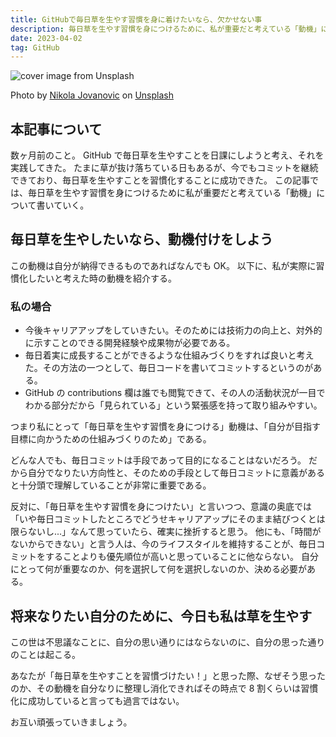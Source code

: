 ```yaml
---
title: GitHubで毎日草を生やす習慣を身に着けたいなら、欠かせない事
description: 毎日草を生やす習慣を身につけるために、私が重要だと考えている「動機」について書いていく。
date: 2023-04-02
tag: GitHub
---
```


![cover image from Unsplash](/assets/blog/20230402-contribute-everyday/cover.webp)

Photo by [Nikola Jovanovic](https://unsplash.com/photos/OBok3F8buKY) on [Unsplash](https://unsplash.com/)

## 本記事について

数ヶ月前のこと。
GitHub で毎日草を生やすことを日課にしようと考え、それを実践してきた。
たまに草が抜け落ちている日もあるが、今でもコミットを継続できており、毎日草を生やすことを習慣化することに成功できた。
この記事では、毎日草を生やす習慣を身につけるために私が重要だと考えている「動機」について書いていく。

## 毎日草を生やしたいなら、動機付けをしよう

この動機は自分が納得できるものであればなんでも OK。
以下に、私が実際に習慣化したいと考えた時の動機を紹介する。

### 私の場合

- 今後キャリアアップをしていきたい。そのためには技術力の向上と、対外的に示すことのできる開発経験や成果物が必要である。
- 毎日着実に成長することができるような仕組みづくりをすれば良いと考えた。その方法の一つとして、毎日コードを書いてコミットするというのがある。
- GitHub の contributions 欄は誰でも閲覧できて、その人の活動状況が一目でわかる部分だから「見られている」という緊張感を持って取り組みやすい。

つまり私にとって「毎日草を生やす習慣を身につける」動機は、「自分が目指す目標に向かうための仕組みづくりのため」である。

どんな人でも、毎日コミットは手段であって目的になることはないだろう。
だから自分でなりたい方向性と、そのための手段として毎日コミットに意義があると十分頭で理解していることが非常に重要である。

反対に、「毎日草を生やす習慣を身につけたい」と言いつつ、意識の奥底では「いや毎日コミットしたところでどうせキャリアアップにそのまま結びつくとは限らないし...」なんて思っていたら、確実に挫折すると思う。
他にも、「時間がないからできない」と言う人は、今のライフスタイルを維持することが、毎日コミットをすることよりも優先順位が高いと思っていることに他ならない。
自分にとって何が重要なのか、何を選択して何を選択しないのか、決める必要がある。

## 将来なりたい自分のために、今日も私は草を生やす

この世は不思議なことに、自分の思い通りにはならないのに、自分の思った通りのことは起こる。

あなたが「毎日草を生やすことを習慣づけたい！」と思った際、なぜそう思ったのか、その動機を自分なりに整理し消化できればその時点で 8 割くらいは習慣化に成功していると言っても過言ではない。

お互い頑張っていきましょう。
